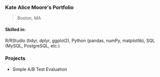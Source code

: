 ### Kate Alice Moore's Portfolio
> Boston, MA

#### Skilled in: 
R/RStudio (tidyr, dplyr, ggplot2), Python (pandas, numPy, matplotlib), SQL (MySQL, PostgreSQL, etc.)

### Projects
+ Simple A/B Test Evaluation



